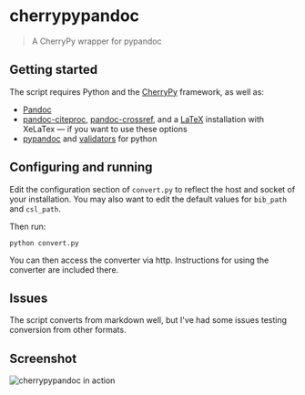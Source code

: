 
# cherrypypandoc
> A CherryPy wrapper for pypandoc

## Getting started

The script requires Python and the [CherryPy](https://cherrypy.org) framework, as well as:
* [Pandoc](http://pandoc.org)
* [pandoc-citeproc](https://github.com/jgm/pandoc-citeproc), [pandoc-crossref](https://github.com/lierdakil/pandoc-crossref), and a [LaTeX](https://www.tug.org/begin.html) installation with XeLaTex — if you want to use these options
* [pypandoc](https://github.com/bebraw/pypandoc) and [validators](https://github.com/kvesteri/validators) for python

## Configuring and running

Edit the configuration section of `convert.py` to reflect the host and socket of your installation. You may also want to edit the default values for `bib_path` and `csl_path`.

Then run:

```shell
python convert.py
```

You can then access the converter via http. Instructions for using the converter are included there.

## Issues

The script converts from markdown well, but I've had some issues testing conversion from other formats.

## Screenshot

![cherrypypandoc in action](https://raw.githubusercontent.com/tweedyflanigan/cherrypypandoc/master/Screenshot.png)

